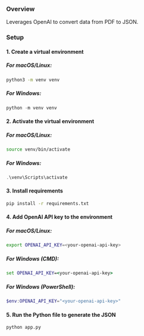 ### Overview
Leverages OpenAI to convert data from PDF to JSON.

### Setup

#### 1. Create a virtual environment

##### For macOS/Linux:
```bash
python3 -m venv venv
```

##### For Windows:
```powershell
python -m venv venv
```

#### 2. Activate the virtual environment

##### For macOS/Linux:
```bash
source venv/bin/activate
```

##### For Windows:
```powershell
.\venv\Scripts\activate
```

#### 3. Install requirements
```bash
pip install -r requirements.txt
```

#### 4. Add OpenAI API key to the environment

##### For macOS/Linux:
```bash
export OPENAI_API_KEY=<your-openai-api-key>
```

##### For Windows (CMD):
```cmd
set OPENAI_API_KEY=<your-openai-api-key>
```

##### For Windows (PowerShell):
```powershell
$env:OPENAI_API_KEY="<your-openai-api-key>"
```

#### 5. Run the Python file to generate the JSON
```bash
python app.py
```